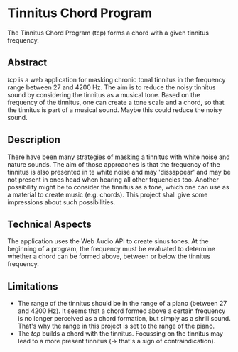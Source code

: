# Tinnitus Chord Program
The Tinnitus Chord Program (tcp) forms a chord with a given tinnitus frequency.

## Abstract
*tcp* is a web application for masking chronic tonal tinnitus in the frequency range between 27 and 4200 Hz. The aim is to reduce the noisy tinnitus sound by considering the tinnitus as a musical tone. Based on the frequency of the tinnitus, one can create a tone scale and a chord, so that the tinnitus is part of a musical sound. Maybe this could reduce the noisy sound.

## Description
There have been many strategies of masking a tinnitus with white noise and nature sounds. The aim of those approaches is that the frequency of the tinnitus is also presented in te white noise and may 'dissappear' and may be not present in ones head when hearing all other frquencies too.
Another possibility might be to consider the tinnitus as a tone, which one can use as a material to create music (e.g. chords). This project shall give some impressions about such possibilities.

## Technical Aspects
The application uses the Web Audio API to create sinus tones.
At the beginning of a program, the frequency must be evaluated to determine whether a chord can be formed above, between or below the tinnitus frequency.

## Limitations
* The range of the tinnitus should be in the range of a piano (between 27 and 4200 Hz). It seems that a chord formed above a certain frequency is no longer perceived as a chord formation, but simply as a shrill sound. That's why the range in this project is set to the range of the piano.
* The *tcp* builds a chord with the tinnitus. Focussing on the tinnitus may lead to a more present tinnitus (-> that's a sign of contraindication).
